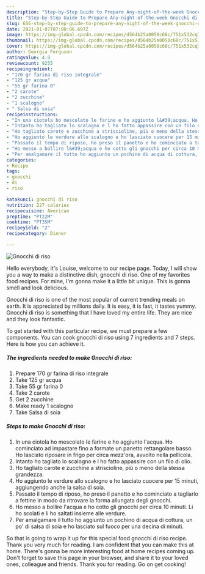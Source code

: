 ```yaml
---
description: "Step-by-Step Guide to Prepare Any-night-of-the-week Gnocchi di riso"
title: "Step-by-Step Guide to Prepare Any-night-of-the-week Gnocchi di riso"
slug: 656-step-by-step-guide-to-prepare-any-night-of-the-week-gnocchi-di-riso
date: 2021-01-07T07:00:06.697Z
image: https://img-global.cpcdn.com/recipes/d564b25a0050c68c/751x532cq70/gnocchi-di-riso-recipe-main-photo.jpg
thumbnail: https://img-global.cpcdn.com/recipes/d564b25a0050c68c/751x532cq70/gnocchi-di-riso-recipe-main-photo.jpg
cover: https://img-global.cpcdn.com/recipes/d564b25a0050c68c/751x532cq70/gnocchi-di-riso-recipe-main-photo.jpg
author: Georgia Ferguson
ratingvalue: 4.9
reviewcount: 9255
recipeingredient:
- "170 gr farina di riso integrale"
- "125 gr acqua"
- "55 gr farina 0"
- "2 carote"
- "2 zucchine"
- "1 scalogno"
- " Salsa di soia"
recipeinstructions:
- "In una ciotola ho mescolato le farine e ho aggiunto l&#39;acqua. Ho cominciato ad impastare fino a formate un panetto rettangolare basso. Ho lasciato riposare in frigo per circa mezz&#39;ora, avvolto nella pellicola."
- "Intanto ho tagliato lo scalogno e l ho fatto appassire con un filo di olio."
- "Ho tagliato carote e zucchine a striscioline, più o meno della stessa grandezza."
- "Ho aggiunto le verdure allo scalogno e ho lasciato cuocere per 15 minuti, aggiungendo anche la salsa di soia."
- "Passato il tempo di riposo, ho preso il panetto e ho cominciato a tagliarlo a fettine in modo da ritrovare la forma allungata degli gnocchi."
- "Ho messo a bollire l&#39;acqua e ho cotto gli gnocchi per circa 10 minuti. Li ho scolati e li ho saltati insieme alle verdure."
- "Per amalgamare il tutto ho aggiunto un pochino di acqua di cottura, un po&#39; di salsa di soia e ho lasciato sul fuoco per una decina di minuti."
categories:
- Recipe
tags:
- gnocchi
- di
- riso

katakunci: gnocchi di riso 
nutrition: 227 calories
recipecuisine: American
preptime: "PT22M"
cooktime: "PT35M"
recipeyield: "2"
recipecategory: Dinner

---
```



![Gnocchi di riso](https://img-global.cpcdn.com/recipes/d564b25a0050c68c/751x532cq70/gnocchi-di-riso-recipe-main-photo.jpg)

Hello everybody, it's Louise, welcome to our recipe page. Today, I will show you a way to make a distinctive dish, gnocchi di riso. One of my favorites food recipes. For mine, I'm gonna make it a little bit unique. This is gonna smell and look delicious.

Gnocchi di riso is one of the most popular of current trending meals on earth. It is appreciated by millions daily. It is easy, it is fast, it tastes yummy. Gnocchi di riso is something that I have loved my entire life. They are nice and they look fantastic.




To get started with this particular recipe, we must prepare a few components. You can cook gnocchi di riso using 7 ingredients and 7 steps. Here is how you can achieve it.

<!--inarticleads1-->

##### The ingredients needed to make Gnocchi di riso:

1. Prepare 170 gr farina di riso integrale
1. Take 125 gr acqua
1. Take 55 gr farina 0
1. Take 2 carote
1. Get 2 zucchine
1. Make ready 1 scalogno
1. Take  Salsa di soia




<!--inarticleads2-->

##### Steps to make Gnocchi di riso:

1. In una ciotola ho mescolato le farine e ho aggiunto l&#39;acqua. Ho cominciato ad impastare fino a formate un panetto rettangolare basso. Ho lasciato riposare in frigo per circa mezz&#39;ora, avvolto nella pellicola.
1. Intanto ho tagliato lo scalogno e l ho fatto appassire con un filo di olio.
1. Ho tagliato carote e zucchine a striscioline, più o meno della stessa grandezza.
1. Ho aggiunto le verdure allo scalogno e ho lasciato cuocere per 15 minuti, aggiungendo anche la salsa di soia.
1. Passato il tempo di riposo, ho preso il panetto e ho cominciato a tagliarlo a fettine in modo da ritrovare la forma allungata degli gnocchi.
1. Ho messo a bollire l&#39;acqua e ho cotto gli gnocchi per circa 10 minuti. Li ho scolati e li ho saltati insieme alle verdure.
1. Per amalgamare il tutto ho aggiunto un pochino di acqua di cottura, un po&#39; di salsa di soia e ho lasciato sul fuoco per una decina di minuti.




So that is going to wrap it up for this special food gnocchi di riso recipe. Thank you very much for reading. I am confident that you can make this at home. There's gonna be more interesting food at home recipes coming up. Don't forget to save this page in your browser, and share it to your loved ones, colleague and friends. Thank you for reading. Go on get cooking!
